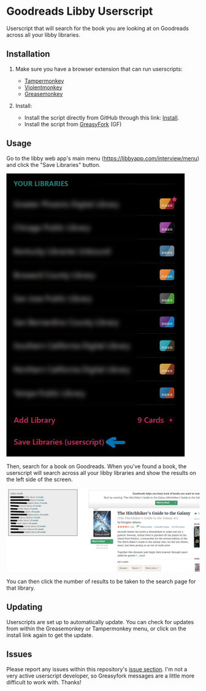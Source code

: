 # Goodreads Libby Userscript

Userscript that will search for the book you are looking at on Goodreads across all your libby libraries.

## Installation

1. Make sure you have a browser extension that can run userscripts:

    * [Tampermonkey](https://www.tampermonkey.net/)
    * [Violentmonkey](https://violentmonkey.github.io/get-it/)
    * [Greasemonkey](https://addons.mozilla.org/firefox/addon/greasemonkey/)

2. Install:

    * Install the script directly from GitHub through this link: [Install](https://github.com/Dylancyclone/goodreads-libby-userscript/raw/main/goodreads-libby.user.js).
    * Install the script from [GreasyFork](https://greasyfork.org/en/scripts/440958-goodreads-libby-results) (GF)
<!-- * Or, install the scripts from [OpenUserJS](https://openuserjs.org/users/Dylancyclone/scripts) (OU). -->

## Usage

Go to the libby web app's main menu (https://libbyapp.com/interview/menu) and click the "Save Libraries" button.

![The Save Libraries button](./libby.png)

Then, search for a book on Goodreads. When you've found a book, the userscript will search across all your libby libraries and show the results on the left side of the screen.

![The search results on Goodreads](./goodreads.png)

You can then click the number of results to be taken to the search page for that library.

## Updating

Userscripts are set up to automatically update. You can check for updates from within the Greasemonkey or Tampermonkey menu, or click on the install link again to get the update.

## Issues

Please report any issues within this repository's [issue section](https://github.com/Dylancyclone/goodreads-libby-userscript/issues). I'm not a very active userscript developer, so Greasyfork messages are a little more difficult to work with. Thanks!
